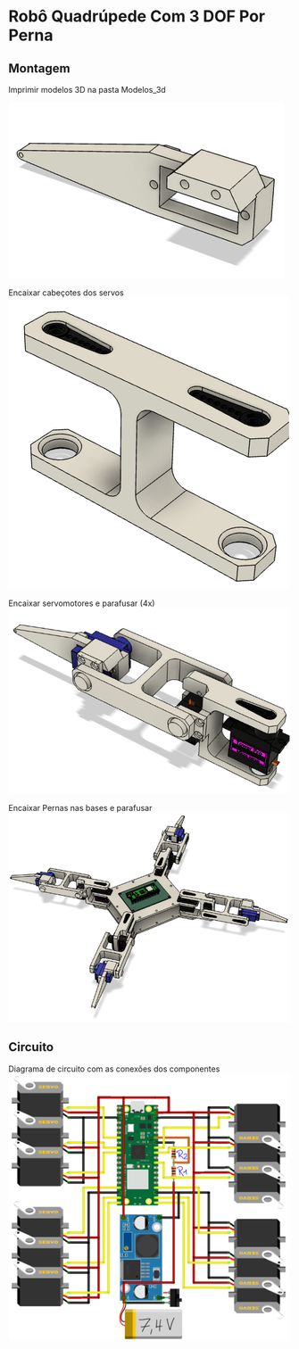 # Robô Quadrúpede Com 3 DOF Por Perna

## Montagem
Imprimir modelos 3D na pasta Modelos_3d

![Tibia](./Imagens/tibia.png)

Encaixar cabeçotes dos servos  
![Montagem dos servomotores na coxa](./Imagens/coxa.png)

Encaixar servomotores e parafusar (4x)<br>
![Perna](./Imagens/perna.png)

Encaixar Pernas nas bases e parafusar
![Robo](./Imagens/robo.png)

## Circuito
Diagrama de circuito com as conexões dos componentes
![Circuito](./Imagens/circuito.png)

